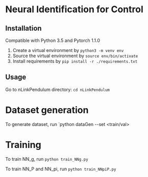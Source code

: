 # Neural Identification for Control

## Installation

Compatible with Python 3.5 and Pytorch 1.1.0

1. Create a virtual environment by `python3 -m venv env`
2. Source the virtual environment by `source env/bin/activate`
3. Install requirements by `pip install -r ./requirements.txt`

## Usage

Go to nLinkPendulum directory: `cd nLinkPendulum`

# Dataset generation

To generate dataset, run
`python dataGen --set <train/val>

# Training

To train NN_g, run 
`python train_NNg.py`

To train NN_P and NN_pi, run
`python train_NNpiP.py`

